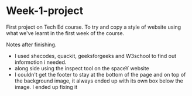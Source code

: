 # Week-1-project

First project on Tech Ed course.
To try and copy a style of website using what we've learnt in the first week of the course.

Notes after finishing.
- I used shecodes, quackit, geeksforgeeks and W3school to find out informotion i needed.
- along side using the inspect tool on the spaceY website
- I couldn't get the footer to stay at the bottom of the page and on top of the background image, it always ended up with its own box below the image. I ended up fixing it 

